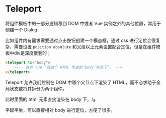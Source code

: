 # Teleport
将组件模板中的一部分逻辑移到 DOM 中或者 Vue 实例之外的其他位置，常用于创建一个 Dialog

比如组件内有需求需要通过点击按钮创建一个模态框，通过 css 进行定位会很复杂，需要设置 `position:absolute` 和父级以上元素设置配合定位，但是在组件模板中div是深度嵌套的；

```html
<teleport to="body">
    <!-- 告诉 Vue “将这个 HTML 传送到‘body’标签下”。 -->
</teleport>
```

Teleport 允许我们控制在 DOM 中哪个父节点下渲染了 HTML，而不必求助于全局状态或将其拆分为两个组件。

此时里面的 html 元素直接渲染在 body 下，与 <div id="app"> 平起平坐，可以直接相对 body 进行定位，方便了很多。